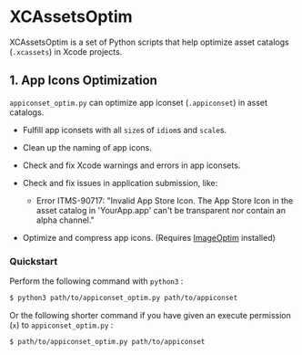 # XCAssetsOptim

XCAssetsOptim is a set of Python scripts that help optimize asset catalogs (`.xcassets`) in Xcode projects.

## 1. App Icons Optimization

`appiconset_optim.py` can optimize app iconset (`.appiconset`) in asset catalogs.

- Fulfill app iconsets with all `size`s of `idiom`s and `scale`s.

- Clean up the naming of app icons.

- Check and fix Xcode warnings and errors in app iconsets.

- Check and fix issues in application submission, like: 

  - Error ITMS-90717: "Invalid App Store Icon. The App Store Icon in the asset catalog in 'YourApp.app' can't be transparent nor contain an alpha channel."

- Optimize and compress app icons. (Requires [ImageOptim](https://imageoptim.com/mac) installed)

### Quickstart

Perform the following command with `python3` :

```bash
$ python3 path/to/appiconset_optim.py path/to/appiconset
```

Or the following shorter command if you have given an execute permission (`x`) to `appiconset_optim.py` :

```bash
$ path/to/appiconset_optim.py path/to/appiconset
```
